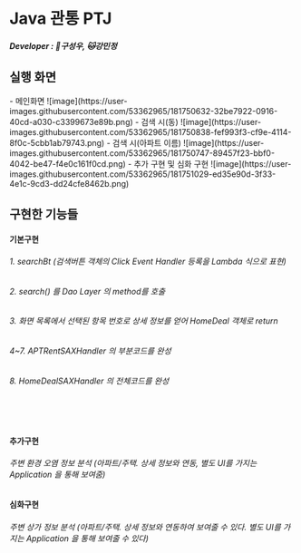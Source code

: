 # Java 관통 PTJ
##### Developer : 🐶구성우, 🐱강민정

<h2>실행 화면</h2>
- 메인화면
![image](https://user-images.githubusercontent.com/53362965/181750632-32be7922-0916-40cd-a030-c3399673e89b.png)
- 검색 시(동)
![image](https://user-images.githubusercontent.com/53362965/181750838-fef993f3-cf9e-4114-8f0c-5cbb1ab79743.png)
- 검색 시(아파트 이름)
![image](https://user-images.githubusercontent.com/53362965/181750747-89457f23-bbf0-4042-be47-f4e0c161f0cd.png)
- 추가 구현 및 심화 구현
![image](https://user-images.githubusercontent.com/53362965/181751029-ed35e90d-3f33-4e1c-9cd3-dd24cfe8462b.png)


<h2>구현한 기능들</h4>

#### 기본구현

###### 1. searchBt (검색버튼 객체의 Click Event Handler 등록을 Lambda 식으로 표현)<br/>
###### 2. search() 를 Dao Layer 의 method를 호출<br/>
###### 3. 화면 목록에서 선택된 항목 번호로 상세 정보를 얻어 HomeDeal 객체로 return <br/>
###### 4~7. APTRentSAXHandler 의 부분코드를 완성<br/>
###### 8. HomeDealSAXHandler 의 전체코드를 완성<br/>
<br></br>
#### 추가구현
###### 주변 환경 오염 정보 분석 (아파트/주택. 상세 정보와 연동, 별도 UI를 가지는 Application 을 통해 보여줌)
#### 심화구현
###### 주변 상가 정보 분석 (아파트/주택. 상세 정보와 연동하여 보여줄 수 있다. 별도 UI를 가지는 Application 을 통해 보여줄 수 있다)
